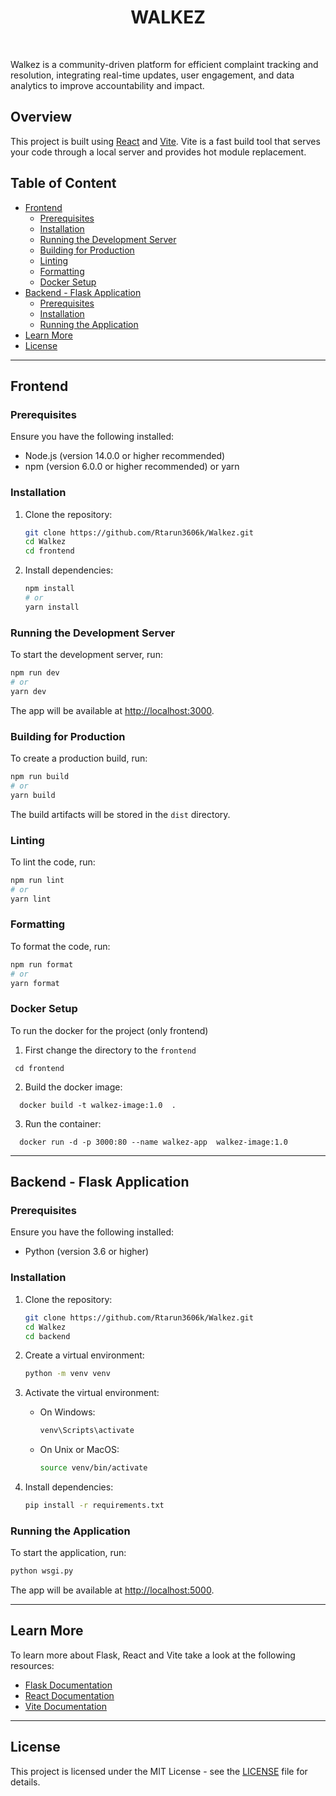 <p align="center">
  <h1 align="center"> WALKEZ </h1>
</p>
<br>


Walkez is a community-driven platform for efficient complaint tracking and resolution, integrating real-time updates, user engagement, and data analytics to improve accountability and impact.

## Overview

This project is built using [React](https://reactjs.org/) and [Vite](https://vitejs.dev/). Vite is a fast build tool that serves your code through a local server and provides hot module replacement.

## Table of Content
- [Frontend](#frontend)
  - [Prerequisites](#prerequisites)
  - [Installation](#installation)
  - [Running the Development Server](#running-the-development-server)
  - [Building for Production](#building-for-production)
  - [Linting](#linting)
  - [Formatting](#formatting)
  - [Docker Setup](#docker-setup)
- [Backend - Flask Application](#backend---flask-application)
  - [Prerequisites](#prerequisites-1)
  - [Installation](#installation-1)
  - [Running the Application](#running-the-application)
- [Learn More](#learn-more)
- [License](#license)
-----------------------------
## Frontend

### Prerequisites

Ensure you have the following installed:
- Node.js (version 14.0.0 or higher recommended)
- npm (version 6.0.0 or higher recommended) or yarn

### Installation

1. Clone the repository:
    ```bash
    git clone https://github.com/Rtarun3606k/Walkez.git
    cd Walkez
    cd frontend
    ```

2. Install dependencies:
    ```bash
    npm install
    # or
    yarn install
    ```

### Running the Development Server

To start the development server, run:
```bash
npm run dev
# or
yarn dev
```

The app will be available at [http://localhost:3000](http://localhost:3000).

### Building for Production

To create a production build, run:
```bash
npm run build
# or
yarn build
```

The build artifacts will be stored in the `dist` directory.

### Linting 

To lint the code, run:
```bash
npm run lint
# or
yarn lint
```

### Formatting

To format the code, run:
```bash
npm run format
# or
yarn format
```

### Docker Setup
To run the docker for the project (only frontend)

1. First change the directory to the `frontend`

```
 cd frontend
```
2. Build the docker image:
```
  docker build -t walkez-image:1.0  .
```
3. Run the container:

```
  docker run -d -p 3000:80 --name walkez-app  walkez-image:1.0
```


--------------------------
## Backend - Flask Application

### Prerequisites

Ensure you have the following installed:
- Python (version 3.6 or higher)

### Installation

1. Clone the repository:
    ```bash
    git clone https://github.com/Rtarun3606k/Walkez.git
    cd Walkez
    cd backend
    ```

2. Create a virtual environment:
    ```bash
    python -m venv venv
    ```

3. Activate the virtual environment:
    - On Windows:
      ```bash
      venv\Scripts\activate
      ```
    - On Unix or MacOS:
      ```bash
      source venv/bin/activate
      ```

4. Install dependencies:
    ```bash
    pip install -r requirements.txt
    ```

### Running the Application

To start the application, run:
```bash
python wsgi.py
```

The app will be available at [http://localhost:5000](http://localhost:5000).

------------------

## Learn More
To learn more about Flask, React and Vite take a look at the following resources:
- [Flask Documentation](https://flask.palletsprojects.com/)
- [React Documentation](https://reactjs.org/)
- [Vite Documentation](https://vitejs.dev/)

----------------
 
 ## License

This project is licensed under the MIT License - see the [LICENSE](LICENSE) file for details.


 
